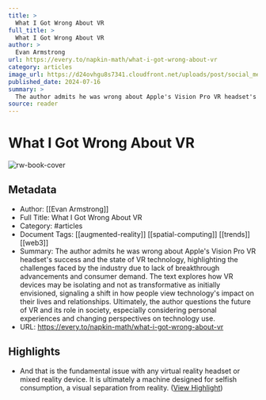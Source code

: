 ```yaml
---
title: >
  What I Got Wrong About VR
full_title: >
  What I Got Wrong About VR
author: >
  Evan Armstrong
url: https://every.to/napkin-math/what-i-got-wrong-about-vr
category: articles
image_url: https://d24ovhgu8s7341.cloudfront.net/uploads/post/social_media_image/3152/image.png
published_date: 2024-07-16
summary: >
  The author admits he was wrong about Apple's Vision Pro VR headset's success and the state of VR technology, highlighting the challenges faced by the industry due to lack of breakthrough advancements and consumer demand. The text explores how VR devices may be isolating and not as transformative as initially envisioned, signaling a shift in how people view technology's impact on their lives and relationships. Ultimately, the author questions the future of VR and its role in society, especially considering personal experiences and changing perspectives on technology use.
source: reader
---
```

# What I Got Wrong About VR

![rw-book-cover](https://d24ovhgu8s7341.cloudfront.net/uploads/post/social_media_image/3152/image.png)

## Metadata
- Author: [[Evan Armstrong]]
- Full Title: What I Got Wrong About VR
- Category: #articles
- Document Tags: [[augmented-reality]] [[spatial-computing]] [[trends]] [[web3]] 
- Summary: The author admits he was wrong about Apple's Vision Pro VR headset's success and the state of VR technology, highlighting the challenges faced by the industry due to lack of breakthrough advancements and consumer demand. The text explores how VR devices may be isolating and not as transformative as initially envisioned, signaling a shift in how people view technology's impact on their lives and relationships. Ultimately, the author questions the future of VR and its role in society, especially considering personal experiences and changing perspectives on technology use.
- URL: https://every.to/napkin-math/what-i-got-wrong-about-vr

## Highlights
- And that is the fundamental issue with any virtual reality headset or mixed reality device. It is ultimately a machine designed for selfish consumption, a visual separation from reality. ([View Highlight](https://read.readwise.io/read/01jckmjaxf44dvhg99zy7ytfzd))


